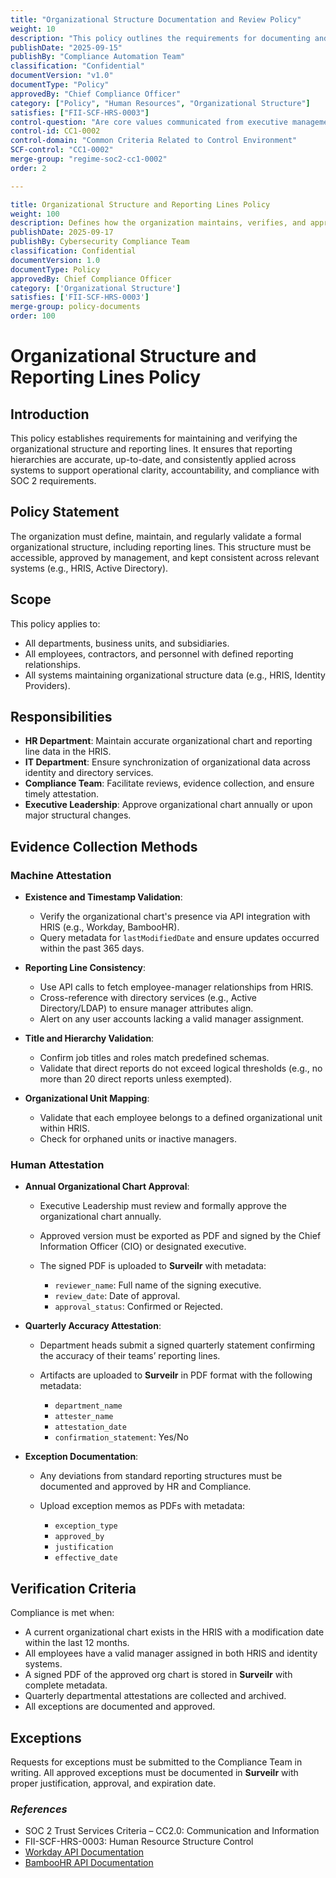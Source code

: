 ```yaml
---
title: "Organizational Structure Documentation and Review Policy"
weight: 10
description: "This policy outlines the requirements for documenting and maintaining an up-to-date organizational structure, including management reporting lines, to satisfy SOC2 CC1-0002."
publishDate: "2025-09-15"
publishBy: "Compliance Automation Team"
classification: "Confidential"
documentVersion: "v1.0"
documentType: "Policy"
approvedBy: "Chief Compliance Officer"
category: ["Policy", "Human Resources", "Organizational Structure"]
satisfies: ["FII-SCF-HRS-0003"]
control-question: "Are core values communicated from executive management to personnel through policies and the employee handbook??"
control-id: CC1-0002
control-domain: "Common Criteria Related to Control Environment"
SCF-control: "CC1-0002"
merge-group: "regime-soc2-cc1-0002"
order: 2

---
```


```yaml
title: Organizational Structure and Reporting Lines Policy
weight: 100
description: Defines how the organization maintains, verifies, and approves its organizational structure and reporting lines.
publishDate: 2025-09-17
publishBy: Cybersecurity Compliance Team
classification: Confidential
documentVersion: 1.0
documentType: Policy
approvedBy: Chief Compliance Officer
category: ['Organizational Structure']
satisfies: ['FII-SCF-HRS-0003']
merge-group: policy-documents
order: 100
```

# Organizational Structure and Reporting Lines Policy

## Introduction

This policy establishes requirements for maintaining and verifying the organizational structure and reporting lines. It ensures that reporting hierarchies are accurate, up-to-date, and consistently applied across systems to support operational clarity, accountability, and compliance with SOC 2 requirements.

## Policy Statement

The organization must define, maintain, and regularly validate a formal organizational structure, including reporting lines. This structure must be accessible, approved by management, and kept consistent across relevant systems (e.g., HRIS, Active Directory).

## Scope

This policy applies to:

* All departments, business units, and subsidiaries.
* All employees, contractors, and personnel with defined reporting relationships.
* All systems maintaining organizational structure data (e.g., HRIS, Identity Providers).

## Responsibilities

* **HR Department**: Maintain accurate organizational chart and reporting line data in the HRIS.
* **IT Department**: Ensure synchronization of organizational data across identity and directory services.
* **Compliance Team**: Facilitate reviews, evidence collection, and ensure timely attestation.
* **Executive Leadership**: Approve organizational chart annually or upon major structural changes.

## Evidence Collection Methods

### Machine Attestation

* **Existence and Timestamp Validation**:

  * Verify the organizational chart's presence via API integration with HRIS (e.g., Workday, BambooHR).
  * Query metadata for `lastModifiedDate` and ensure updates occurred within the past 365 days.

* **Reporting Line Consistency**:

  * Use API calls to fetch employee-manager relationships from HRIS.
  * Cross-reference with directory services (e.g., Active Directory/LDAP) to ensure manager attributes align.
  * Alert on any user accounts lacking a valid manager assignment.

* **Title and Hierarchy Validation**:

  * Confirm job titles and roles match predefined schemas.
  * Validate that direct reports do not exceed logical thresholds (e.g., no more than 20 direct reports unless exempted).

* **Organizational Unit Mapping**:

  * Validate that each employee belongs to a defined organizational unit within HRIS.
  * Check for orphaned units or inactive managers.

### Human Attestation

* **Annual Organizational Chart Approval**:

  * Executive Leadership must review and formally approve the organizational chart annually.
  * Approved version must be exported as PDF and signed by the Chief Information Officer (CIO) or designated executive.
  * The signed PDF is uploaded to **Surveilr** with metadata:

    * `reviewer_name`: Full name of the signing executive.
    * `review_date`: Date of approval.
    * `approval_status`: Confirmed or Rejected.

* **Quarterly Accuracy Attestation**:

  * Department heads submit a signed quarterly statement confirming the accuracy of their teams’ reporting lines.
  * Artifacts are uploaded to **Surveilr** in PDF format with the following metadata:

    * `department_name`
    * `attester_name`
    * `attestation_date`
    * `confirmation_statement`: Yes/No

* **Exception Documentation**:

  * Any deviations from standard reporting structures must be documented and approved by HR and Compliance.
  * Upload exception memos as PDFs with metadata:

    * `exception_type`
    * `approved_by`
    * `justification`
    * `effective_date`

## Verification Criteria

Compliance is met when:

* A current organizational chart exists in the HRIS with a modification date within the last 12 months.
* All employees have a valid manager assigned in both HRIS and identity systems.
* A signed PDF of the approved org chart is stored in **Surveilr** with complete metadata.
* Quarterly departmental attestations are collected and archived.
* All exceptions are documented and approved.

## Exceptions

Requests for exceptions must be submitted to the Compliance Team in writing. All approved exceptions must be documented in **Surveilr** with proper justification, approval, and expiration date.

### *References*

* SOC 2 Trust Services Criteria – CC2.0: Communication and Information
* FII-SCF-HRS-0003: Human Resource Structure Control
* [Workday API Documentation](https://community.workday.com)
* [BambooHR API Documentation](https://documentation.bamboohr.com)
